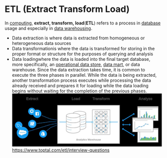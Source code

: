 # ETL (Extract Transform Load)

In [computing](https://en.wikipedia.org/wiki/Computing), **extract, transform, load**(**ETL**) refers to a process in [database](https://en.wikipedia.org/wiki/Database) usage and especially in [data warehousing](https://en.wikipedia.org/wiki/Data_warehouse).

- Data extraction is where data is extracted from homogeneous or heterogeneous data sources
- Data transformationis where the data is transformed for storing in the proper format or structure for the purposes of querying and analysis
- Data loadingwhere the data is loaded into the final target database, more specifically, an [operational data store](https://en.wikipedia.org/wiki/Operational_data_store), [data mart](https://en.wikipedia.org/wiki/Data_mart), or data warehouse.
Since the data extraction takes time, it is common to execute the three phases in parallel. While the data is being extracted, another transformation process executes while processing the data already received and prepares it for loading while the data loading begins without waiting for the completion of the previous phases.
![image](../../media/ETL-(Extract-Transform-Load)-image1.jpg)
<https://www.toptal.com/etl/interview-questions>
